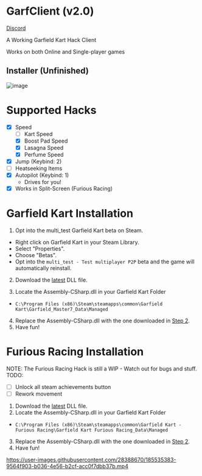 # GarfClient (v2.0)

[Discord](https://discord.gg/KTJNHyAh2e)

A Working Garfield Kart Hack Client

Works on both Online and Single-player games
## Installer (Unfinished)
![image](https://github.com/Jake4353/GarfClientInstaller/assets/44424544/8c9a6ebc-3d59-40ea-9a3f-88b98ae91e9a)

# Supported Hacks
  - [x] Speed
    - [ ] Kart Speed
    - [x] Boost Pad Speed
    - [x] Lasagna Speed
    - [x] Perfume Speed
  - [x] Jump (Keybind: 2)
  - [ ] Heatseeking Items
  - [x] Autopilot (Keybind: 1)
    - Drives for you!
  - [x] Works in Split-Screen (Furious Racing)

# Garfield Kart Installation
1. Opt into the multi_test Garfield Kart beta on Steam.
  - Right click on Garfield Kart in your Steam Library.
  - Select "Properties".
  - Choose "Betas".
  - Opt into the `multi_test - Test multiplayer P2P` beta and the game will automatically reinstall.

2. Download the [latest](/downloads/latest/original/Assembly-CSharp.dll) DLL file.

3. Locate the Assembly-CSharp.dll in your Garfield Kart Folder
  - `C:\Program Files (x86)\Steam\steamapps\common\Garfield Kart\Garfield_Master7_Data\Managed`
4. Replace the Assembly-CSharp.dll with the one downloaded in [Step 2](/downloads/latest/original/Assembly-CSharp.dll).
5. Have fun!

# Furious Racing Installation
NOTE: The Furious Racing Hack is still a WIP - Watch out for bugs and stuff.
TODO:
  - [ ] Unlock all steam achievements button
  - [ ] Rework movement
1. Download the [latest](/downloads/latest/furious/Assembly-CSharp.dll) DLL file.
2. Locate the Assembly-CSharp.dll in your Garfield Kart Folder
  - `C:\Program Files (x86)\Steam\steamapps\common\Garfield Kart - Furious Racing\Garfield Kart Furious Racing_Data\Managed`
3. Replace the Assembly-CSharp.dll with the one downloaded in [Step 2](/downloads/latest/furious/Assembly-CSharp.dll).
4. Have fun!

https://user-images.githubusercontent.com/28388670/185535383-9564f903-b036-4e56-b2cf-acc0f7dbb37b.mp4
